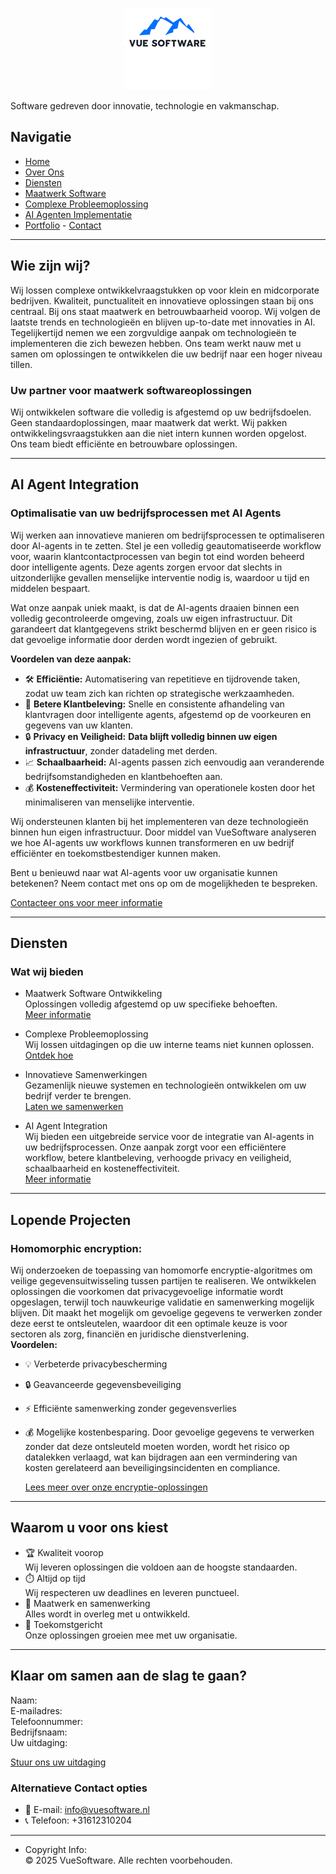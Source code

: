 <p align="center">
  <img src="./Logo-2-small.png"> </img>
</div>

Software gedreven door innovatie, technologie en vakmanschap.
## Navigatie 
- [Home](#home)
- [Over Ons](#over-ons) 
- [Diensten](#diensten) 
- [Maatwerk Software](#maatwerk-software) 
- [Complexe Probleemoplossing](#complexe-probleemoplossing) 
- [AI Agenten Implementatie](#ai-agenten-implementatie) 
- [Portfolio](#portfolio) - [Contact](#contact)
---

## Wie zijn wij?
Wij lossen complexe ontwikkelvraagstukken op voor klein en midcorporate bedrijven. Kwaliteit, punctualiteit en innovatieve oplossingen staan bij ons centraal.
Bij ons staat maatwerk en betrouwbaarheid voorop. Wij volgen de laatste trends en technologieën en blijven up-to-date met innovaties in AI. Tegelijkertijd nemen we een zorgvuldige aanpak om technologieën te implementeren die zich bewezen hebben.
Ons team werkt nauw met u samen om oplossingen te ontwikkelen die uw bedrijf naar een hoger niveau tillen. 

### Uw partner voor maatwerk softwareoplossingen
Wij ontwikkelen software die volledig is afgestemd op uw bedrijfsdoelen. Geen standaardoplossingen, maar maatwerk dat werkt.
Wij pakken ontwikkelingsvraagstukken aan die niet intern kunnen worden opgelost. Ons team biedt efficiënte en betrouwbare oplossingen.  

---

## AI Agent Integration

### Optimalisatie van uw bedrijfsprocessen met AI Agents

Wij werken aan innovatieve manieren om bedrijfsprocessen te optimaliseren door AI-agents in te zetten. Stel je een
volledig geautomatiseerde workflow voor, waarin klantcontactprocessen van begin tot eind worden beheerd door
intelligente agents. Deze agents zorgen ervoor dat slechts in uitzonderlijke gevallen menselijke interventie nodig is,
waardoor u tijd en middelen bespaart.

Wat onze aanpak uniek maakt, is dat de AI-agents draaien binnen een volledig gecontroleerde omgeving, zoals uw eigen
infrastructuur. Dit garandeert dat klantgegevens strikt beschermd blijven en er geen risico is dat gevoelige informatie
door derden wordt ingezien of gebruikt.

**Voordelen van deze aanpak:**

- 🛠️ **Efficiëntie:** Automatisering van repetitieve en tijdrovende taken, zodat uw team zich kan richten op
  strategische werkzaamheden.
- 🌟 **Betere Klantbeleving:** Snelle en consistente afhandeling van klantvragen door intelligente agents, afgestemd op
  de voorkeuren en gegevens van uw klanten.
- 🔒 **Privacy en Veiligheid:** **Data blijft volledig binnen uw eigen infrastructuur**, zonder datadeling met derden.
- 📈 **Schaalbaarheid:** AI-agents passen zich eenvoudig aan veranderende bedrijfsomstandigheden en klantbehoeften aan.
- 💰 **Kosteneffectiviteit:** Vermindering van operationele kosten door het minimaliseren van menselijke interventie.

Wij ondersteunen klanten bij het implementeren van deze technologieën binnen hun eigen infrastructuur. Door middel van
VueSoftware analyseren we hoe AI-agents uw workflows kunnen transformeren en uw bedrijf efficiënter en
toekomstbestendiger kunnen maken.

Bent u benieuwd naar wat AI-agents voor uw organisatie kunnen betekenen? Neem contact met ons op om de mogelijkheden te
bespreken.

[Contacteer ons voor meer informatie](mailto:info@vuesoftware.nl)

---

## Diensten

### Wat wij bieden

- Maatwerk Software Ontwikkeling  
  Oplossingen volledig afgestemd op uw specifieke behoeften.  
  [Meer informatie](#dienst-maatwerk)

- Complexe Probleemoplossing  
  Wij lossen uitdagingen op die uw interne teams niet kunnen oplossen.  
  [Ontdek hoe](#dienst-complex)

- Innovatieve Samenwerkingen  
  Gezamenlijk nieuwe systemen en technologieën ontwikkelen om uw bedrijf verder te brengen.  
  [Laten we samenwerken](#dienst-samenwerking)

- AI Agent Integration  
  Wij bieden een uitgebreide service voor de integratie van AI-agents in uw bedrijfsprocessen. Onze aanpak zorgt voor een efficiëntere workflow, betere klantbeleving, verhoogde privacy en veiligheid, schaalbaarheid en kosteneffectiviteit.  
  [Meer informatie](#ai-agent-integration)

---

## Lopende Projecten

### Homomorphic encryption: 
  Wij onderzoeken de toepassing van homomorfe encryptie-algoritmes om veilige
  gegevensuitwisseling tussen partijen te realiseren. We ontwikkelen oplossingen die voorkomen dat privacygevoelige
  informatie wordt opgeslagen, terwijl toch nauwkeurige validatie en samenwerking mogelijk blijven. Dit maakt het
  mogelijk om gevoelige gegevens te verwerken zonder deze eerst te ontsleutelen, waardoor dit een optimale keuze is voor
  sectoren als zorg, financiën en juridische dienstverlening.  
  **Voordelen:**
  - 💡 Verbeterde privacybescherming
  - 🔒 Geavanceerde gegevensbeveiliging
  - ⚡  Efficiënte samenwerking zonder gegevensverlies
  - 💰 Mogelijke kostenbesparing. Door gevoelige gegevens te verwerken zonder dat deze ontsleuteld moeten worden, wordt het risico op datalekken
    verlaagd, wat kan bijdragen aan een vermindering van kosten gerelateerd aan beveiligingsincidenten en compliance.
  
    [Lees meer over onze encryptie-oplossingen](#homomorphic-encryptie)

---

## Waarom u voor ons kiest

- 🏆 Kwaliteit voorop  
  Wij leveren oplossingen die voldoen aan de hoogste standaarden.
- ⏱️ Altijd op tijd  
  Wij respecteren uw deadlines en leveren punctueel.
- 🤝 Maatwerk en samenwerking  
  Alles wordt in overleg met u ontwikkeld.
- 🚀 Toekomstgericht  
  Onze oplossingen groeien mee met uw organisatie.

---

## Klaar om samen aan de slag te gaan?

Naam:  
E-mailadres:  
Telefoonnummer:  
Bedrijfsnaam:  
Uw uitdaging:

[Stuur ons uw uitdaging](mailto:info@vuesoftware.nl)

### Alternatieve Contact opties

- 📧 E-mail: info@vuesoftware.nl
- 📞 Telefoon: +31612310204

---
- Copyright Info:  
  © 2025 VueSoftware. Alle rechten voorbehouden.
